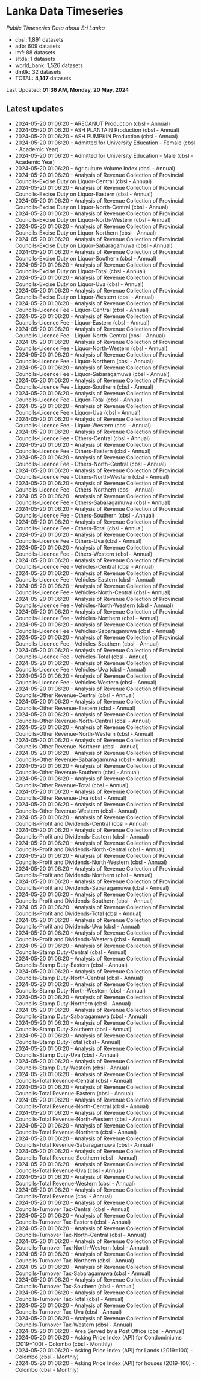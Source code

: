 # Lanka Data Timeseries
*Public Timeseries Data about Sri Lanka*

* cbsl: 1,891 datasets
* adb: 609 datasets
* imf: 88 datasets
* sltda: 1 datasets
* world_bank: 1,526 datasets
* dmtlk: 32 datasets
* TOTAL: **4,147** datasets

Last Updated: **01:36 AM, Monday, 20 May, 2024**

## Latest updates

* 2024-05-20 01:06:20 - ARECANUT Production (cbsl - Annual)
* 2024-05-20 01:06:20 - ASH PLANTAIN Production (cbsl - Annual)
* 2024-05-20 01:06:20 - ASH PUMPKIN Production (cbsl - Annual)
* 2024-05-20 01:06:20 - Admitted for University Education - Female (cbsl - Academic Year)
* 2024-05-20 01:06:20 - Admitted for University Education - Male (cbsl - Academic Year)
* 2024-05-20 01:06:20 - Agriculture Volume Index (cbsl - Annual)
* 2024-05-20 01:06:20 - Analysis of Revenue Collection of Provincial Councils-Excise Duty on Liquor-Central (cbsl - Annual)
* 2024-05-20 01:06:20 - Analysis of Revenue Collection of Provincial Councils-Excise Duty on Liquor-Eastern (cbsl - Annual)
* 2024-05-20 01:06:20 - Analysis of Revenue Collection of Provincial Councils-Excise Duty on Liquor-North-Central (cbsl - Annual)
* 2024-05-20 01:06:20 - Analysis of Revenue Collection of Provincial Councils-Excise Duty on Liquor-North-Western (cbsl - Annual)
* 2024-05-20 01:06:20 - Analysis of Revenue Collection of Provincial Councils-Excise Duty on Liquor-Northern (cbsl - Annual)
* 2024-05-20 01:06:20 - Analysis of Revenue Collection of Provincial Councils-Excise Duty on Liquor-Sabaragamuwa (cbsl - Annual)
* 2024-05-20 01:06:20 - Analysis of Revenue Collection of Provincial Councils-Excise Duty on Liquor-Southern (cbsl - Annual)
* 2024-05-20 01:06:20 - Analysis of Revenue Collection of Provincial Councils-Excise Duty on Liquor-Total (cbsl - Annual)
* 2024-05-20 01:06:20 - Analysis of Revenue Collection of Provincial Councils-Excise Duty on Liquor-Uva (cbsl - Annual)
* 2024-05-20 01:06:20 - Analysis of Revenue Collection of Provincial Councils-Excise Duty on Liquor-Western (cbsl - Annual)
* 2024-05-20 01:06:20 - Analysis of Revenue Collection of Provincial Councils-Licence Fee - Liquor-Central (cbsl - Annual)
* 2024-05-20 01:06:20 - Analysis of Revenue Collection of Provincial Councils-Licence Fee - Liquor-Eastern (cbsl - Annual)
* 2024-05-20 01:06:20 - Analysis of Revenue Collection of Provincial Councils-Licence Fee - Liquor-North-Central (cbsl - Annual)
* 2024-05-20 01:06:20 - Analysis of Revenue Collection of Provincial Councils-Licence Fee - Liquor-North-Western (cbsl - Annual)
* 2024-05-20 01:06:20 - Analysis of Revenue Collection of Provincial Councils-Licence Fee - Liquor-Northern (cbsl - Annual)
* 2024-05-20 01:06:20 - Analysis of Revenue Collection of Provincial Councils-Licence Fee - Liquor-Sabaragamuwa (cbsl - Annual)
* 2024-05-20 01:06:20 - Analysis of Revenue Collection of Provincial Councils-Licence Fee - Liquor-Southern (cbsl - Annual)
* 2024-05-20 01:06:20 - Analysis of Revenue Collection of Provincial Councils-Licence Fee - Liquor-Total (cbsl - Annual)
* 2024-05-20 01:06:20 - Analysis of Revenue Collection of Provincial Councils-Licence Fee - Liquor-Uva (cbsl - Annual)
* 2024-05-20 01:06:20 - Analysis of Revenue Collection of Provincial Councils-Licence Fee - Liquor-Western (cbsl - Annual)
* 2024-05-20 01:06:20 - Analysis of Revenue Collection of Provincial Councils-Licence Fee - Others-Central (cbsl - Annual)
* 2024-05-20 01:06:20 - Analysis of Revenue Collection of Provincial Councils-Licence Fee - Others-Eastern (cbsl - Annual)
* 2024-05-20 01:06:20 - Analysis of Revenue Collection of Provincial Councils-Licence Fee - Others-North-Central (cbsl - Annual)
* 2024-05-20 01:06:20 - Analysis of Revenue Collection of Provincial Councils-Licence Fee - Others-North-Western (cbsl - Annual)
* 2024-05-20 01:06:20 - Analysis of Revenue Collection of Provincial Councils-Licence Fee - Others-Northern (cbsl - Annual)
* 2024-05-20 01:06:20 - Analysis of Revenue Collection of Provincial Councils-Licence Fee - Others-Sabaragamuwa (cbsl - Annual)
* 2024-05-20 01:06:20 - Analysis of Revenue Collection of Provincial Councils-Licence Fee - Others-Southern (cbsl - Annual)
* 2024-05-20 01:06:20 - Analysis of Revenue Collection of Provincial Councils-Licence Fee - Others-Total (cbsl - Annual)
* 2024-05-20 01:06:20 - Analysis of Revenue Collection of Provincial Councils-Licence Fee - Others-Uva (cbsl - Annual)
* 2024-05-20 01:06:20 - Analysis of Revenue Collection of Provincial Councils-Licence Fee - Others-Western (cbsl - Annual)
* 2024-05-20 01:06:20 - Analysis of Revenue Collection of Provincial Councils-Licence Fee - Vehicles-Central (cbsl - Annual)
* 2024-05-20 01:06:20 - Analysis of Revenue Collection of Provincial Councils-Licence Fee - Vehicles-Eastern (cbsl - Annual)
* 2024-05-20 01:06:20 - Analysis of Revenue Collection of Provincial Councils-Licence Fee - Vehicles-North-Central (cbsl - Annual)
* 2024-05-20 01:06:20 - Analysis of Revenue Collection of Provincial Councils-Licence Fee - Vehicles-North-Western (cbsl - Annual)
* 2024-05-20 01:06:20 - Analysis of Revenue Collection of Provincial Councils-Licence Fee - Vehicles-Northern (cbsl - Annual)
* 2024-05-20 01:06:20 - Analysis of Revenue Collection of Provincial Councils-Licence Fee - Vehicles-Sabaragamuwa (cbsl - Annual)
* 2024-05-20 01:06:20 - Analysis of Revenue Collection of Provincial Councils-Licence Fee - Vehicles-Southern (cbsl - Annual)
* 2024-05-20 01:06:20 - Analysis of Revenue Collection of Provincial Councils-Licence Fee - Vehicles-Total (cbsl - Annual)
* 2024-05-20 01:06:20 - Analysis of Revenue Collection of Provincial Councils-Licence Fee - Vehicles-Uva (cbsl - Annual)
* 2024-05-20 01:06:20 - Analysis of Revenue Collection of Provincial Councils-Licence Fee - Vehicles-Western (cbsl - Annual)
* 2024-05-20 01:06:20 - Analysis of Revenue Collection of Provincial Councils-Other Revenue-Central (cbsl - Annual)
* 2024-05-20 01:06:20 - Analysis of Revenue Collection of Provincial Councils-Other Revenue-Eastern (cbsl - Annual)
* 2024-05-20 01:06:20 - Analysis of Revenue Collection of Provincial Councils-Other Revenue-North-Central (cbsl - Annual)
* 2024-05-20 01:06:20 - Analysis of Revenue Collection of Provincial Councils-Other Revenue-North-Western (cbsl - Annual)
* 2024-05-20 01:06:20 - Analysis of Revenue Collection of Provincial Councils-Other Revenue-Northern (cbsl - Annual)
* 2024-05-20 01:06:20 - Analysis of Revenue Collection of Provincial Councils-Other Revenue-Sabaragamuwa (cbsl - Annual)
* 2024-05-20 01:06:20 - Analysis of Revenue Collection of Provincial Councils-Other Revenue-Southern (cbsl - Annual)
* 2024-05-20 01:06:20 - Analysis of Revenue Collection of Provincial Councils-Other Revenue-Total (cbsl - Annual)
* 2024-05-20 01:06:20 - Analysis of Revenue Collection of Provincial Councils-Other Revenue-Uva (cbsl - Annual)
* 2024-05-20 01:06:20 - Analysis of Revenue Collection of Provincial Councils-Other Revenue-Western (cbsl - Annual)
* 2024-05-20 01:06:20 - Analysis of Revenue Collection of Provincial Councils-Profit and Dividends-Central (cbsl - Annual)
* 2024-05-20 01:06:20 - Analysis of Revenue Collection of Provincial Councils-Profit and Dividends-Eastern (cbsl - Annual)
* 2024-05-20 01:06:20 - Analysis of Revenue Collection of Provincial Councils-Profit and Dividends-North-Central (cbsl - Annual)
* 2024-05-20 01:06:20 - Analysis of Revenue Collection of Provincial Councils-Profit and Dividends-North-Western (cbsl - Annual)
* 2024-05-20 01:06:20 - Analysis of Revenue Collection of Provincial Councils-Profit and Dividends-Northern (cbsl - Annual)
* 2024-05-20 01:06:20 - Analysis of Revenue Collection of Provincial Councils-Profit and Dividends-Sabaragamuwa (cbsl - Annual)
* 2024-05-20 01:06:20 - Analysis of Revenue Collection of Provincial Councils-Profit and Dividends-Southern (cbsl - Annual)
* 2024-05-20 01:06:20 - Analysis of Revenue Collection of Provincial Councils-Profit and Dividends-Total (cbsl - Annual)
* 2024-05-20 01:06:20 - Analysis of Revenue Collection of Provincial Councils-Profit and Dividends-Uva (cbsl - Annual)
* 2024-05-20 01:06:20 - Analysis of Revenue Collection of Provincial Councils-Profit and Dividends-Western (cbsl - Annual)
* 2024-05-20 01:06:20 - Analysis of Revenue Collection of Provincial Councils-Stamp Duty-Central (cbsl - Annual)
* 2024-05-20 01:06:20 - Analysis of Revenue Collection of Provincial Councils-Stamp Duty-Eastern (cbsl - Annual)
* 2024-05-20 01:06:20 - Analysis of Revenue Collection of Provincial Councils-Stamp Duty-North-Central (cbsl - Annual)
* 2024-05-20 01:06:20 - Analysis of Revenue Collection of Provincial Councils-Stamp Duty-North-Western (cbsl - Annual)
* 2024-05-20 01:06:20 - Analysis of Revenue Collection of Provincial Councils-Stamp Duty-Northern (cbsl - Annual)
* 2024-05-20 01:06:20 - Analysis of Revenue Collection of Provincial Councils-Stamp Duty-Sabaragamuwa (cbsl - Annual)
* 2024-05-20 01:06:20 - Analysis of Revenue Collection of Provincial Councils-Stamp Duty-Southern (cbsl - Annual)
* 2024-05-20 01:06:20 - Analysis of Revenue Collection of Provincial Councils-Stamp Duty-Total (cbsl - Annual)
* 2024-05-20 01:06:20 - Analysis of Revenue Collection of Provincial Councils-Stamp Duty-Uva (cbsl - Annual)
* 2024-05-20 01:06:20 - Analysis of Revenue Collection of Provincial Councils-Stamp Duty-Western (cbsl - Annual)
* 2024-05-20 01:06:20 - Analysis of Revenue Collection of Provincial Councils-Total Revenue-Central (cbsl - Annual)
* 2024-05-20 01:06:20 - Analysis of Revenue Collection of Provincial Councils-Total Revenue-Eastern (cbsl - Annual)
* 2024-05-20 01:06:20 - Analysis of Revenue Collection of Provincial Councils-Total Revenue-North-Central (cbsl - Annual)
* 2024-05-20 01:06:20 - Analysis of Revenue Collection of Provincial Councils-Total Revenue-North-Western (cbsl - Annual)
* 2024-05-20 01:06:20 - Analysis of Revenue Collection of Provincial Councils-Total Revenue-Northern (cbsl - Annual)
* 2024-05-20 01:06:20 - Analysis of Revenue Collection of Provincial Councils-Total Revenue-Sabaragamuwa (cbsl - Annual)
* 2024-05-20 01:06:20 - Analysis of Revenue Collection of Provincial Councils-Total Revenue-Southern (cbsl - Annual)
* 2024-05-20 01:06:20 - Analysis of Revenue Collection of Provincial Councils-Total Revenue-Uva (cbsl - Annual)
* 2024-05-20 01:06:20 - Analysis of Revenue Collection of Provincial Councils-Total Revenue-Western (cbsl - Annual)
* 2024-05-20 01:06:20 - Analysis of Revenue Collection of Provincial Councils-Total Revenue (cbsl - Annual)
* 2024-05-20 01:06:20 - Analysis of Revenue Collection of Provincial Councils-Turnover Tax-Central (cbsl - Annual)
* 2024-05-20 01:06:20 - Analysis of Revenue Collection of Provincial Councils-Turnover Tax-Eastern (cbsl - Annual)
* 2024-05-20 01:06:20 - Analysis of Revenue Collection of Provincial Councils-Turnover Tax-North-Central (cbsl - Annual)
* 2024-05-20 01:06:20 - Analysis of Revenue Collection of Provincial Councils-Turnover Tax-North-Western (cbsl - Annual)
* 2024-05-20 01:06:20 - Analysis of Revenue Collection of Provincial Councils-Turnover Tax-Northern (cbsl - Annual)
* 2024-05-20 01:06:20 - Analysis of Revenue Collection of Provincial Councils-Turnover Tax-Sabaragamuwa (cbsl - Annual)
* 2024-05-20 01:06:20 - Analysis of Revenue Collection of Provincial Councils-Turnover Tax-Southern (cbsl - Annual)
* 2024-05-20 01:06:20 - Analysis of Revenue Collection of Provincial Councils-Turnover Tax-Total (cbsl - Annual)
* 2024-05-20 01:06:20 - Analysis of Revenue Collection of Provincial Councils-Turnover Tax-Uva (cbsl - Annual)
* 2024-05-20 01:06:20 - Analysis of Revenue Collection of Provincial Councils-Turnover Tax-Western (cbsl - Annual)
* 2024-05-20 01:06:20 - Area Served by a Post Office (cbsl - Annual)
* 2024-05-20 01:06:20 - Asking Price Index (API) for Condominiums (2019=100) - Colombo (cbsl - Monthly)
* 2024-05-20 01:06:20 - Asking Price Index (API) for Lands (2019=100) - Colombo (cbsl - Monthly)
* 2024-05-20 01:06:20 - Asking Price Index (API) for houses (2019-100) - Colombo (cbsl - Monthly)